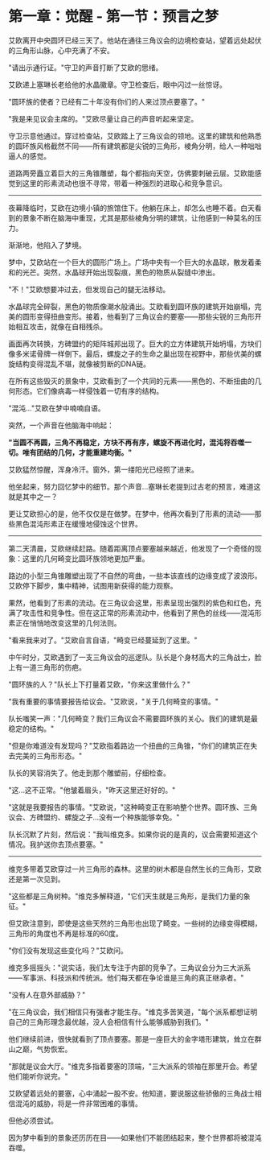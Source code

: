 # 第一章：觉醒 - 第一节：预言之梦

艾欧离开中央圆环已经三天了。他站在通往三角议会的边境检查站，望着远处起伏的三角形山脉，心中充满了不安。

"请出示通行证。"守卫的声音打断了艾欧的思绪。

艾欧递上塞琳长老给他的水晶徽章。守卫检查后，眼中闪过一丝惊讶。

"圆环族的使者？已经有二十年没有你们的人来过顶点要塞了。"

"我是来见议会主席的。"艾欧尽量让自己的声音听起来坚定。

守卫示意他通过。穿过检查站，艾欧踏上了三角议会的领地。这里的建筑和他熟悉的圆环族风格截然不同——所有建筑都是尖锐的三角形，棱角分明，给人一种咄咄逼人的感觉。

道路两旁矗立着巨大的三角锥雕塑，每个都指向天空，仿佛要刺破云层。艾欧能感觉到这里的形素流动也很不寻常，带着一种强烈的进取心和竞争意识。

---

夜幕降临时，艾欧在边境小镇的旅馆住下。他躺在床上，却怎么也睡不着。白天看到的景象不断在脑海中重现，尤其是那些棱角分明的建筑，让他感到一种莫名的压力。

渐渐地，他陷入了梦境。

梦中，艾欧站在一个巨大的圆形广场上。广场中央有一个巨大的水晶球，散发着柔和的光芒。突然，水晶球开始出现裂痕，黑色的物质从裂缝中渗出。

"不！"艾欧想要冲过去，但发现自己的腿无法移动。

水晶球完全碎裂，黑色的物质像潮水般涌出。艾欧看到圆环族的建筑开始崩塌，完美的圆形变得扭曲变形。接着，他看到了三角议会的要塞——那些尖锐的三角形开始相互攻击，就像在自相残杀。

画面再次转换，方碑盟约的矩阵城邦出现了。巨大的立方体建筑开始坍塌，方块们像多米诺骨牌一样倒下。最后，螺旋之子的生命之巢出现在视野中，那些优美的螺旋结构变得混乱不堪，就像被剪断的DNA链。

在所有这些毁灭的景象中，艾欧看到了一个共同的元素——黑色的、不断扭曲的几何形态。它们像病毒一样侵蚀着一切有序的结构。

"混沌..."艾欧在梦中喃喃自语。

突然，一个声音在他脑海中响起：

**"当圆不再圆，三角不再稳定，方块不再有序，螺旋不再进化时，混沌将吞噬一切。唯有团结的几何，才能重建均衡。"**

艾欧猛然惊醒，浑身冷汗。窗外，第一缕阳光已经照了进来。

他坐起来，努力回忆梦中的细节。那个声音...塞琳长老提到过古老的预言，难道这就是其中之一？

更让艾欧担心的是，他不仅仅是在做梦。在梦中，他再次看到了形素的流动——那些黑色混沌形素正在缓慢地侵蚀这个世界。

---

第二天清晨，艾欧继续赶路。随着距离顶点要塞越来越近，他发现了一个奇怪的现象：这里的几何畸变比圆环族领地更加严重。

路边的小型三角锥雕塑出现了不自然的弯曲，一些本该直线的边缘变成了波浪形。艾欧停下脚步，集中精神，试图用新获得的能力观察。

果然，他看到了形素的流动。在三角议会这里，形素呈现出强烈的紫色和红色，充满了攻击性和竞争性。但在这正常的形素流动中，他看到了黑色的丝线——混沌形素正在悄悄地改变这里的几何法则。

"看来我来对了。"艾欧自言自语，"畸变已经蔓延到了这里。"

中午时分，艾欧遇到了一支三角议会的巡逻队。队长是个身材高大的三角战士，脸上有一道三角形的伤疤。

"圆环族的人？"队长上下打量着艾欧，"你来这里做什么？"

"我有重要的事情要报告给议会。"艾欧说，"关于几何畸变的事情。"

队长嗤笑一声："几何畸变？我们三角议会不需要圆环族的关心。我们的建筑是最稳定的结构。"

"但是你难道没有发现吗？"艾欧指着路边一个扭曲的三角锥，"你们的建筑正在失去完美的三角形形态。"

队长的笑容消失了。他走到那个雕塑前，仔细检查。

"这...这不正常。"他皱着眉头，"昨天这里还好好的。"

"这就是我要报告的事情。"艾欧说，"这种畸变正在影响整个世界。圆环族、三角议会、方碑盟约、螺旋之子...没有一个种族能够幸免。"

队长沉默了片刻，然后说："我叫维克多。如果你说的是真的，议会需要知道这个情况。我护送你去顶点要塞。"

---

维克多带着艾欧穿过一片三角形的森林。这里的树木都是自然生长的三角形，艾欧还是第一次见到。

"这些都是三角树种。"维克多解释道，"它们天生就是三角形，是我们力量的象征。"

但艾欧注意到，即使是这些天然的三角形也出现了畸变。一些树的边缘变得模糊，三角形的角度也不再是标准的60度。

"你们没有发现这些变化吗？"艾欧问。

维克多摇摇头："说实话，我们太专注于内部的竞争了。三角议会分为三大派系——军事派、科技派和传统派。他们每天都在争论谁是三角的真正继承者。"

"没有人在意外部威胁？"

"在三角议会，我们相信只有强者才能生存。"维克多苦笑道，"每个派系都想证明自己的三角形理念最优越，没人会相信有什么能够威胁到我们。"

他们继续前进，很快就看到了顶点要塞。那是一座巨大的金字塔形建筑，耸立在群山之巅，气势恢宏。

"那就是议会大厅。"维克多指着要塞的顶端，"三大派系的领袖在那里开会。希望他们能听你说完。"

艾欧望着远处的要塞，心中涌起一股不安。他知道，要说服这些骄傲的三角战士相信混沌的威胁，将是一件非常困难的事情。

但他必须尝试。

因为梦中看到的景象还历历在目——如果他们不能团结起来，整个世界都将被混沌吞噬。